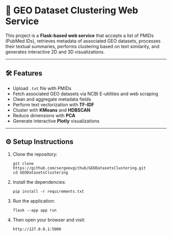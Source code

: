 # 🧬 GEO Dataset Clustering Web Service

This project is a **Flask-based web service** that accepts a list of PMIDs (PubMed IDs), 
retrieves metadata of associated GEO datasets, 
processes their textual summaries, 
performs clustering based on text similarity, 
and generates interactive 2D and 3D visualizations.

---

## 🛠 Features

- Upload `.txt` file with PMIDs
- Fetch associated GEO datasets via NCBI E-utilities and web scraping
- Clean and aggregate metadata fields
- Perform text vectorization with **TF-IDF**
- Cluster with **KMeans** and **HDBSCAN**
- Reduce dimensions with **PCA**
- Generate interactive **Plotly** visualizations

---

## ⚙️ Setup Instructions

1. Clone the repository:
   ```
   git clone https://github.com/sergeevgithub/GEODatasetsClustering.git
   cd GEODatasetsClustering
   ```
2. Install the dependencies:
   ```
   pip install -r requirements.txt
   ```
3. Run the application:
   ```
   flask --app app run
   ```
4. Then open your browser and visit:
   ```
   http://127.0.0.1:5000
   ```
